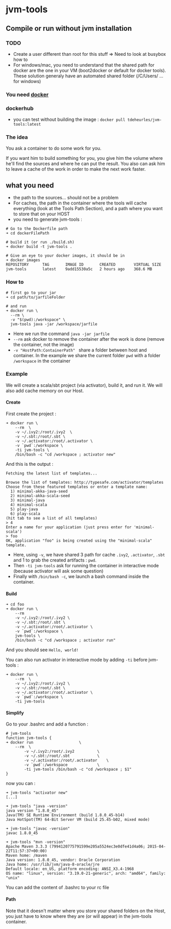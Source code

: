 # jvm-tools

## Compile or run without jvm installation

### TODO
- Create a user different than root for this stuff => Need to look at busybox how to
- For windows/mac, you need to understand that the shared path for docker are the one in your VM (boot2docker or default for docker tools). These solution generaly have an automated shared folder (/C/Users/ ... for windows)

### You need [docker](https://docs.docker.com/installation/)

### dockerhub
 - you can test without building the image : `docker pull tdeheurles/jvm-tools:latest`

### The idea
You ask a container to do some work for you.

If you want him to build something for you, you give him the volume where he'll find the sources and where he can put the result. You also can ask him to leave a cache of the work in order to make the next work faster.


## what you need
- the path to the sources... should not be a problem
- For caches, the path in the container where the tools will cache everything (look at the Tools Path Section), and a path where you want to store that on your HOST
- you need to generate jvm-tools :
```
# Go to the Dockerfile path
➜ cd dockerFilePath

# build it (or run ./build.sh)
➜ docker build -t jvm-tools .

# Give an eye to your docker images, it should be in
➜ docker images
REPOSITORY      TAG       IMAGE ID       CREATED        VIRTUAL SIZE
jvm-tools       latest    9add15530a5c   2 hours ago    368.6 MB

```

### How to
```
# first go to your jar
➜ cd path/to/jarfileFolder

# and run
➜ docker run \
  --rm \
  -v "$(pwd):/workspace" \
  jvm-tools java -jar /workspace/jarfile
```
- Here we run the command `java -jar jarfile`
- `--rm` ask docker to remove the container after the work is done (remove the container, not the image)
- `-v "HostPath:ContainerPath" ` share a folder between host and container. In the example we share the current folder `pwd` with a folder `/workspace` in the container

### Example
We will create a scala/sbt project (via activator), build it, and run it. We will also add cache memory on our Host.

#### Create
First create the project :
```
➜ docker run \
    --rm  \
    -v ~/.ivy2:/root/.ivy2  \
    -v ~/.sbt:/root/.sbt \
    -v ~/.activator:/root/.activator \
    -v `pwd`:/workspace \
    -ti jvm-tools \
    /bin/bash -c "cd /workspace ; activator new"
```

And this is the output :
```
Fetching the latest list of templates...

Browse the list of templates: http://typesafe.com/activator/templates
Choose from these featured templates or enter a template name:
  1) minimal-akka-java-seed
  2) minimal-akka-scala-seed
  3) minimal-java
  4) minimal-scala
  5) play-java
  6) play-scala
(hit tab to see a list of all templates)
> 4
Enter a name for your application (just press enter for 'minimal-scala')
> foo
OK, application "foo" is being created using the "minimal-scala" template.
```

- Here, using `-v`, we have shared 3 path for cache `.ivy2`, `.activator`, `.sbt` and 1 to grab the created artifacts : `pwd`.
- Then `-ti jvm-tools` ask for running the container in interactive mode (because activator will ask some question)
- Finally with `/bin/bash -c`, we launch a bash command inside the container.

#### Build
```
➜ cd foo
➜ docker run \
    --rm
    -v ~/.ivy2:/root/.ivy2 \
    -v ~/.sbt:/root/.sbt \
    -v ~/.activator:/root/.activator \
    -v `pwd`:/workspace \
    jvm-tools \
    /bin/bash -c "cd /workspace ; activator run"
```

And you should see `Hello, world!`

You can also run activator in interactive mode by adding `-ti` before jvm-tools :
```
➜ docker run \
    --rm  \
    -v ~/.ivy2:/root/.ivy2 \
    -v ~/.sbt:/root/.sbt \
    -v ~/.activator:/root/.activator \
    -v `pwd`:/workspace \
    -ti jvm-tools
```

#### Simplify
Go to your .bashrc and add a function :
```
# jvm-tools
function jvm-tools {
➜ docker run 					\
    --rm  \
		-v ~/.ivy2:/root/.ivy2 			\
		-v ~/.sbt:/root/.sbt 			\
		-v ~/.activator:/root/.activator 	\
		-v `pwd`:/workspace 			\
		-ti jvm-tools /bin/bash -c "cd /workspace ; $1"
}
```

now you can :
```
➜ jvm-tools "activator new"
[...]

➜ jvm-tools "java -version"
java version "1.8.0_45"
Java(TM) SE Runtime Environment (build 1.8.0_45-b14)
Java HotSpot(TM) 64-Bit Server VM (build 25.45-b02, mixed mode)

➜ jvm-tools "javac -version"
javac 1.8.0_45

➜ jvm-tools "mvn -version"
Apache Maven 3.3.3 (7994120775791599e205a5524ec3e0dfe41d4a06; 2015-04-22T11:57:37+00:00)
Maven home: /maven
Java version: 1.8.0_45, vendor: Oracle Corporation
Java home: /usr/lib/jvm/java-8-oracle/jre
Default locale: en_US, platform encoding: ANSI_X3.4-1968
OS name: "linux", version: "3.19.0-21-generic", arch: "amd64", family: "unix"
```

You can add the content of .bashrc to your rc file

#### Path
Note that it doesn't matter where you store your shared folders on the Host, you just have to know where they are (or will appear) in the jvm-tools container.
